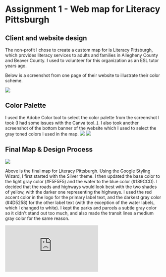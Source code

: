 # Assignment 1 - Web map for Literacy Pittsburgh

## Client and website design
The non-profit I chose to create a custom map for is Literacy Pittsburgh, which provides literacy services to adults and families in Allegheny County and Beaver County. I used to volunteer for this organization as an ESL tutor years ago.

Below is a screenshot from one page of their website to illustrate their color scheme.

![](https://alycaito.github.io/gis_portfolio/Literacy_pittsburgh.JPG)

## Color Palette

I used the Adobe Color tool to select the color palette from the screenshot I took (I had some issues with the Canva tool..). I also took another screenshot of the bottom banner of the website which I used to select the gray toned colors I used in the map.
![](https://alycaito.github.io/gis_portfolio/literacy_pittsburgh_colors.JPG)
![](https://alycaito.github.io/gis_portfolio/literacy_pittsburgh_greys.JPG)

## Final Map & Design Process
![](https://alycaito.github.io/gis_portfolio/literacy_pittsburgh_map.JPG)

Above is the final map for Literacy Pittsburgh. Using the Google Styling Wizard, I first started with the Silver theme. I then updated the base color to the light gray color (#F5F5F5) and the water to the blue color (#189CCD). I decided that the roads and highways would look best with the two shades of yellow, with the darker one representing the highways. I used the red accent color in the logo for the primary label text, and the darkest gray color (#4D5258) for the other label text (with the exception of the water labels, which I changed to white). I kept the parks and parcels a subtle gray color so it didn't stand out too much, and also made the transit lines a medium gray color for the same reason.

![](https://alycaito.github.io/gis_portfolio/literacy_pgh_mapstyle.html)
